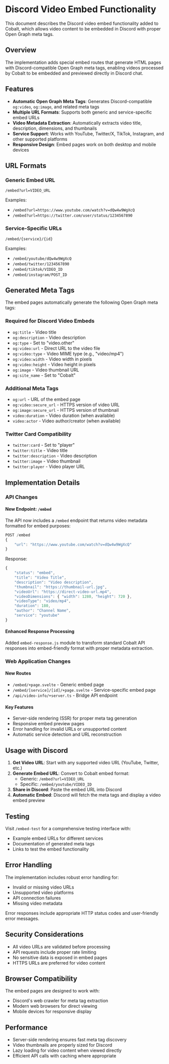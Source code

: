 # Discord Video Embed Functionality

This document describes the Discord video embed functionality added to Cobalt, which allows video content to be embedded in Discord with proper Open Graph meta tags.

## Overview

The implementation adds special embed routes that generate HTML pages with Discord-compatible Open Graph meta tags, enabling videos processed by Cobalt to be embedded and previewed directly in Discord chat.

## Features

- **Automatic Open Graph Meta Tags**: Generates Discord-compatible `og:video`, `og:image`, and related meta tags
- **Multiple URL Formats**: Supports both generic and service-specific embed URLs
- **Video Metadata Extraction**: Automatically extracts video title, description, dimensions, and thumbnails
- **Service Support**: Works with YouTube, Twitter/X, TikTok, Instagram, and other supported platforms
- **Responsive Design**: Embed pages work on both desktop and mobile devices

## URL Formats

### Generic Embed URL
```
/embed?url=VIDEO_URL
```
Examples:
- `/embed?url=https://www.youtube.com/watch?v=dQw4w9WgXcQ`
- `/embed?url=https://twitter.com/user/status/1234567890`

### Service-Specific URLs
```
/embed/{service}/{id}
```
Examples:
- `/embed/youtube/dQw4w9WgXcQ`
- `/embed/twitter/1234567890`
- `/embed/tiktok/VIDEO_ID`
- `/embed/instagram/POST_ID`

## Generated Meta Tags

The embed pages automatically generate the following Open Graph meta tags:

### Required for Discord Video Embeds
- `og:title` - Video title
- `og:description` - Video description
- `og:type` - Set to "video.other"
- `og:video:url` - Direct URL to the video file
- `og:video:type` - Video MIME type (e.g., "video/mp4")
- `og:video:width` - Video width in pixels
- `og:video:height` - Video height in pixels
- `og:image` - Video thumbnail URL
- `og:site_name` - Set to "Cobalt"

### Additional Meta Tags
- `og:url` - URL of the embed page
- `og:video:secure_url` - HTTPS version of video URL
- `og:image:secure_url` - HTTPS version of thumbnail
- `video:duration` - Video duration (when available)
- `video:actor` - Video author/creator (when available)

### Twitter Card Compatibility
- `twitter:card` - Set to "player"
- `twitter:title` - Video title
- `twitter:description` - Video description
- `twitter:image` - Video thumbnail
- `twitter:player` - Video player URL

## Implementation Details

### API Changes

#### New Endpoint: `/embed`
The API now includes a `/embed` endpoint that returns video metadata formatted for embed purposes:

```javascript
POST /embed
{
    "url": "https://www.youtube.com/watch?v=dQw4w9WgXcQ"
}
```

Response:
```javascript
{
    "status": "embed",
    "title": "Video Title",
    "description": "Video description",
    "thumbnail": "https://thumbnail-url.jpg",
    "videoUrl": "https://direct-video-url.mp4",
    "videoDimensions": { "width": 1280, "height": 720 },
    "videoType": "video/mp4",
    "duration": 180,
    "author": "Channel Name",
    "service": "youtube"
}
```

#### Enhanced Response Processing
Added `embed-response.js` module to transform standard Cobalt API responses into embed-friendly format with proper metadata extraction.

### Web Application Changes

#### New Routes
- `/embed/+page.svelte` - Generic embed page
- `/embed/[service]/[id]/+page.svelte` - Service-specific embed page
- `/api/video-info/+server.ts` - Bridge API endpoint

#### Key Features
- Server-side rendering (SSR) for proper meta tag generation
- Responsive embed preview pages
- Error handling for invalid URLs or unsupported content
- Automatic service detection and URL reconstruction

## Usage with Discord

1. **Get Video URL**: Start with any supported video URL (YouTube, Twitter, etc.)
2. **Generate Embed URL**: Convert to Cobalt embed format:
   - Generic: `/embed?url=VIDEO_URL`
   - Specific: `/embed/youtube/VIDEO_ID`
3. **Share in Discord**: Paste the embed URL into Discord
4. **Automatic Embed**: Discord will fetch the meta tags and display a video embed preview

## Testing

Visit `/embed-test` for a comprehensive testing interface with:
- Example embed URLs for different services
- Documentation of generated meta tags
- Links to test the embed functionality

## Error Handling

The implementation includes robust error handling for:
- Invalid or missing video URLs
- Unsupported video platforms
- API connection failures
- Missing video metadata

Error responses include appropriate HTTP status codes and user-friendly error messages.

## Security Considerations

- All video URLs are validated before processing
- API requests include proper rate limiting
- No sensitive data is exposed in embed pages
- HTTPS URLs are preferred for video content

## Browser Compatibility

The embed pages are designed to work with:
- Discord's web crawler for meta tag extraction
- Modern web browsers for direct viewing
- Mobile devices for responsive display

## Performance

- Server-side rendering ensures fast meta tag discovery
- Video thumbnails are properly sized for Discord
- Lazy loading for video content when viewed directly
- Efficient API calls with caching where appropriate